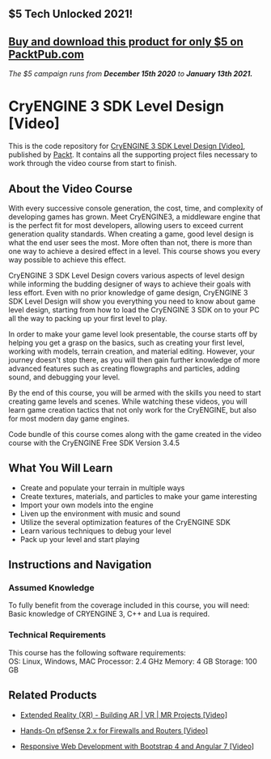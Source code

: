 ## $5 Tech Unlocked 2021!
[Buy and download this product for only $5 on PacktPub.com](https://www.packtpub.com/)
-----
*The $5 campaign         runs from __December 15th 2020__ to __January 13th 2021.__*

# CryENGINE 3 SDK Level Design [Video]
This is the code repository for [CryENGINE 3 SDK Level Design [Video]](https://www.packtpub.com/game-development/cryengine-3-sdk-level-design-video?utm_source=github&utm_medium=repository&utm_campaign=9781849697408), published by [Packt](https://www.packtpub.com/?utm_source=github). It contains all the supporting project files necessary to work through the video course from start to finish.
## About the Video Course
With every successive console generation, the cost, time, and complexity of developing games has grown. Meet CryENGINE3, a middleware engine that is the perfect fit for most developers, allowing users to exceed current generation quality standards. When creating a game, good level design is what the end user sees the most. More often than not, there is more than one way to achieve a desired effect in a level. This course shows you every way possible to achieve this effect.

CryENGINE 3 SDK Level Design covers various aspects of level design while informing the budding designer of ways to achieve their goals with less effort. Even with no prior knowledge of game design, CryENGINE 3 SDK Level Design will show you everything you need to know about game level design, starting from how to load the CryENGINE 3 SDK on to your PC all the way to packing up your first level to play.

In order to make your game level look presentable, the course starts off by helping you get a grasp on the basics, such as creating your first level, working with models, terrain creation, and material editing. However, your journey doesn't stop there, as you will then gain further knowledge of more advanced features such as creating flowgraphs and particles, adding sound, and debugging your level.

By the end of this course, you will be armed with the skills you need to start creating game levels and scenes. While watching these videos, you will learn game creation tactics that not only work for the CryENGINE, but also for most modern day game engines.

Code bundle of this course comes along with the game created in the video course with the CryENGINE Free SDK Version 3.4.5

<H2>What You Will Learn</H2>
<DIV class=book-info-will-learn-text>
<UL>
<LI>Create and populate your terrain in multiple ways 
<LI>Create textures, materials, and particles to make your game interesting 
<LI>Import your own models into the engine 
<LI>Liven up the environment with music and sound 
<LI>Utilize the several optimization features of the CryENGINE SDK 
<LI>Learn various techniques to debug your level 
<LI>Pack up your level and start playing </LI></UL></DIV>

## Instructions and Navigation
### Assumed Knowledge
To fully benefit from the coverage included in this course, you will need:<br/>
Basic knowledge of CRYENGINE 3, C++ and Lua is required.
### Technical Requirements
This course has the following software requirements:<br/>
OS: Linux, Windows, MAC
Processor: 2.4 GHz
Memory: 4 GB
Storage: 100 GB

## Related Products
* [Extended Reality (XR) - Building AR | VR | MR Projects [Video]](https://www.packtpub.com/game-development/extended-reality-xr-building-ar-vr-mr-projects-video?utm_source=github&utm_medium=repository&utm_campaign=9781838559694)

* [Hands-On pfSense 2.x for Firewalls and Routers [Video]](https://www.packtpub.com/networking-and-servers/hands-pfsense-2x-firewalls-and-routers-video?utm_source=github&utm_medium=repository&utm_campaign=9781789805017)

* [Responsive Web Development with Bootstrap 4 and Angular 7 [Video]](https://www.packtpub.com/web-development/responsive-web-development-bootstrap-4-and-angular-7-video?utm_source=github&utm_medium=repository&utm_campaign=9781789615272)

